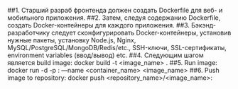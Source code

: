##1. Старший разраб фронтенда должен создать Dockerfile для веб- и мобильного приложения.
##2. Затем, следуя содержанию Dockerfile, создать Docker-контейнеры для каждого приложения.
##3. Бэкэнд-разработчику следует сконфигурировать Docker-контейнеры, установив нужные пакеты, установку Node.js, Nginx, MySQL/PostgreSQL/MongoDB/Redis/etc., SSH-ключи, SSL-сертификаты, environment variables (ввод/вывод) etc.
##4. Cледующим шагом является build image: docker build -t <image_name> .
##5. Run image: docker run -d -p <port>:<port> —name <container_name> <image_name>
##6. Push image to repository: docker push <repository_name>/<image_name>:<tag>

